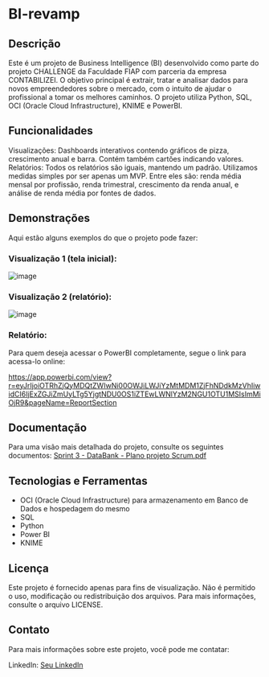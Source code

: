 # BI-revamp

## Descrição
Este é um projeto de Business Intelligence (BI) desenvolvido como parte do projeto CHALLENGE da Faculdade FIAP com parceria da empresa CONTABILIZEI. O objetivo principal é extrair, tratar e analisar dados para novos empreendedores sobre o mercado, com o intuito de ajudar o profissional a tomar os melhores caminhos. O projeto utiliza Python, SQL, OCI (Oracle Cloud Infrastructure), KNIME e PowerBI.

## Funcionalidades
Visualizações: Dashboards interativos contendo gráficos de pizza, crescimento anual e barra. Contém também cartões indicando valores.
Relatórios: Todos os relatórios são iguais, mantendo um padrão. Utilizamos medidas simples por ser apenas um MVP. Entre eles são: renda média mensal por profissão, renda trimestral, crescimento da renda anual, e análise de renda média por fontes de dados.

## Demonstrações
Aqui estão alguns exemplos do que o projeto pode fazer:

### Visualização 1 (tela inicial): 

![image](https://github.com/user-attachments/assets/c6107d81-2e08-43f3-8988-4d69b395abf1)

### Visualização 2 (relatório): 

![image](https://github.com/user-attachments/assets/e0a6d743-dd00-40ba-b176-a834f88f9b4a)


### Relatório:

Para quem deseja acessar o PowerBI completamente, segue o link para acessa-lo online:

https://app.powerbi.com/view?r=eyJrIjoiOTRhZjQyMDQtZWIwNi00OWJiLWJiYzMtMDM1ZjFhNDdkMzVhIiwidCI6IjExZGJiZmUyLTg5YjgtNDU0OS1iZTEwLWNlYzM2NGU1OTU1MSIsImMiOjR9&pageName=ReportSection

## Documentação

Para uma visão mais detalhada do projeto, consulte os seguintes documentos: 
[Sprint 3 - DataBank - Plano projeto Scrum.pdf](https://github.com/user-attachments/files/16448297/Sprint.3.-.DataBank.-.Plano.projeto.Scrum.pdf)

## Tecnologias e Ferramentas
- OCI (Oracle Cloud Infrastructure) para armazenamento em Banco de Dados e hospedagem do mesmo
- SQL 
- Python
- Power BI
- KNIME

## Licença
Este projeto é fornecido apenas para fins de visualização. Não é permitido o uso, modificação ou redistribuição dos arquivos. Para mais informações, consulte o arquivo LICENSE.

## Contato
Para mais informações sobre este projeto, você pode me contatar:

LinkedIn: [Seu LinkedIn](http://linkedin.com/in/lucas-moraes-4b3a30284)
